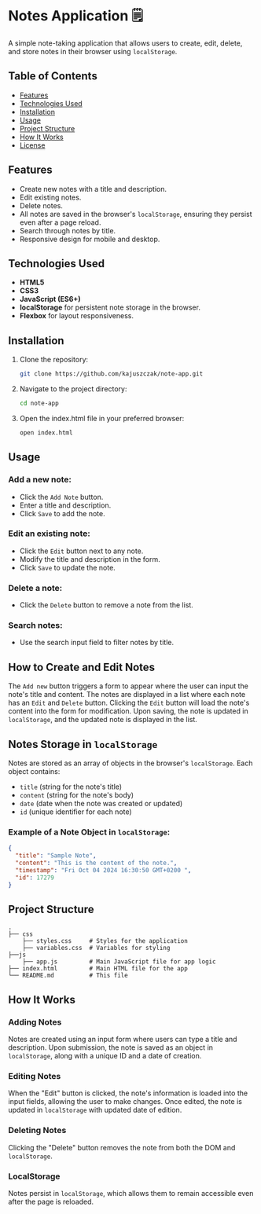 # Notes Application 🗒️

A simple note-taking application that allows users to create, edit, delete, and store notes in their browser using `localStorage`.

## Table of Contents

- [Features](#features)
- [Technologies Used](#technologies-used)
- [Installation](#installation)
- [Usage](#usage)
- [Project Structure](#project-structure)
- [How It Works](#how-it-works)
- [License](#license)

## Features

- Create new notes with a title and description.
- Edit existing notes.
- Delete notes.
- All notes are saved in the browser's `localStorage`, ensuring they persist even after a page reload.
- Search through notes by title.
- Responsive design for mobile and desktop.

## Technologies Used

- **HTML5**
- **CSS3**
- **JavaScript (ES6+)**
- **localStorage** for persistent note storage in the browser.
- **Flexbox** for layout responsiveness.

## Installation

1. Clone the repository:
   ```bash
   git clone https://github.com/kajuszczak/note-app.git
   ```
2. Navigate to the project directory:
   ```bash
   cd note-app
   ```
3. Open the index.html file in your preferred browser:
   ```bash
   open index.html
   ```

## Usage

### Add a new note:

- Click the `Add Note` button.
- Enter a title and description.
- Click `Save` to add the note.

### Edit an existing note:

- Click the `Edit` button next to any note.
- Modify the title and description in the form.
- Click `Save` to update the note.

### Delete a note:

- Click the `Delete` button to remove a note from the list.

### Search notes:

- Use the search input field to filter notes by title.

## How to Create and Edit Notes

The `Add new` button triggers a form to appear where the user can input the note's title and content. The notes are displayed in a list where each note has an `Edit` and `Delete` button. Clicking the `Edit` button will load the note's content into the form for modification. Upon saving, the note is updated in `localStorage`, and the updated note is displayed in the list.

## Notes Storage in `localStorage`

Notes are stored as an array of objects in the browser's `localStorage`. Each object contains:

- `title` (string for the note's title)
- `content` (string for the note's body)
- `date` (date when the note was created or updated)
- `id` (unique identifier for each note)

### Example of a Note Object in `localStorage`:

```json
{
  "title": "Sample Note",
  "content": "This is the content of the note.",
  "timestamp": "Fri Oct 04 2024 16:30:50 GMT+0200 ",
  "id": 17279
}
```

## Project Structure
```
.
├── css
    ├── styles.css     # Styles for the application
    ├── variables.css  # Variables for styling
├──js
    ├── app.js         # Main JavaScript file for app logic
├── index.html         # Main HTML file for the app
└── README.md          # This file
```

## How It Works

### Adding Notes
Notes are created using an input form where users can type a title and description. Upon submission, the note is saved as an object in `localStorage`, along with a unique ID and a date of creation.

### Editing Notes
When the "Edit" button is clicked, the note's information is loaded into the input fields, allowing the user to make changes. Once edited, the note is updated in `localStorage` with updated date of edition.

### Deleting Notes
Clicking the "Delete" button removes the note from both the DOM and `localStorage`.

### LocalStorage
Notes persist in `localStorage`, which allows them to remain accessible even after the page is reloaded.
